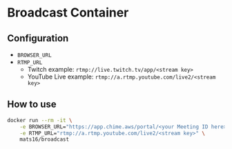 # Broadcast Container

## Configuration

- `BROWSER_URL`
- `RTMP_URL`
  - Twitch example: `rtmp://live.twitch.tv/app/<stream key>`
  - YouTube Live example: `rtmp://a.rtmp.youtube.com/live2/<stream key>`

## How to use

```sh
docker run --rm -it \
    -e BROWSER_URL="https://app.chime.aws/portal/<your Meeting ID here>" \
    -e RTMP_URL="rtmp://a.rtmp.youtube.com/live2/<stream key>" \
    mats16/broadcast
```
